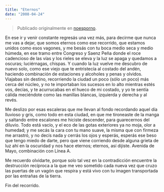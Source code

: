 ```yaml
---
title: "Eternos"
date: "2008-04-24"
---
```


> Publicado originalmente en [noesporno](/noesporno).

En ese ir y venir constante regresás una vez más, para decirme que nunca me vas a dejar, que somos eternos como ese recorrido, que estamos unidos como esos vagones, y me besás con tu boca medio seca y medio húmeda, en ese tramo entre Congreso y Saenz Peña donde el roce cadencioso de las vías y los rieles se eleva y la luz se apaga y quedamos a oscuras; luciérnagas, chispas. Y cuando la luz vuelve me descubro de nuevo solo, como ese viejo que te entristecía al costado del andén, haciendo combinación de estaciones y alcoholes y penas y olvidos. Viajabas sin destino, recorriendo la ciudad un poco (sólo un poco) más cerca del núcleo, y no te importaban los sucesos en lo alto mientras estés vos, decías, y te acurrucabas en el hueco de mi costado, y yo te sentía cálida meciéndote como las manillas blancas, izquierda y derecha y al revés.

Me deslizo por esas escaleras que me llevan al fondo recordando aquel día lluvioso y gris, como todo en esta ciudad, en que me tironeaste de la manga y saltando entre escalones me hiciste descender, para guarecernos del diluvio. Todo está vacío, y el eco de las gotas exteriores ya no moja, olor a humedad; y me secás la cara con tu mano suave, la misma que con firmeza me arrastró, y no decís nada y cerrás los ojos y esperás, esperás ese beso que tengo miedo de darte, pero que viene corriendo desde alguna grieta de luz ahí en la oscuridad y nos hace eternos; eternos, así dijiste. Avenida de Mayo, combinación con Línea A.

Me recuerdo olvidarte, porque solo tal vez en la contradicción encuentre la destrucción recíproca a la que me veo sometido cada nueva vez que cruzo las puertas de un vagón que respira y está vivo con tu imagen transportada por las entrañas de la tierra.

Fin del recorrido.